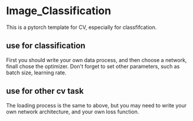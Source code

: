 # Image_Classification
This is a pytorch template for CV, especially for classfifcation.
## use for classification
First you should write your own data process, and then choose a network, finall chose the optimizer.
Don't forget to set other parameters, such as batch size, learning rate.
## use for other cv task
The loading process is the same to above, but you may need to write your own network architecture, and your own loss function.
